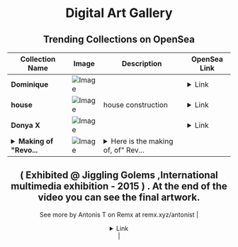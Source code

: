<div align="center">

# Digital Art Gallery

## Trending Collections on OpenSea

| Collection Name                       | Image                                                                                     | Description                       | OpenSea Link                                                                                          |
|---------------------------------------|-------------------------------------------------------------------------------------------|-----------------------------------|--------------------------------------------------------------------------------------------------------|
| **Dominique** | ![Image](https://i.seadn.io/s/raw/files/738228a205fd895a1bb3bf8ab20793f0.jpg?w=500&auto=format?w=200&auto=format) |  | <details><summary>Link</summary>[Dominique](https://opensea.io/collection/dominique-7)</details> |
| **house** | ![Image](https://i.seadn.io/s/raw/files/50abb1467928df6361a2bcce03e04122.png?w=500&auto=format?w=200&auto=format) | house construction | <details><summary>Link</summary>[house](https://opensea.io/collection/house-418)</details> |
| **Donya X** | ![Image](https://i.seadn.io/s/raw/files/e3345510c66a45ede1b98e22bb0bf1d4.gif?w=500&auto=format?w=200&auto=format) |  | <details><summary>Link</summary>[Donya X](https://opensea.io/collection/donya-x)</details> |
| **<details><summary>Making of "Revo...</summary>Making of "Revolutionary selfie portrait"</details>** | ![Image](https://i.seadn.io/s/raw/files/60a4091522431e90f43f036f50a31485.png?w=500&auto=format?w=200&auto=format) | <details><summary>Here is the making of, of" Rev...</summary>Here is the making of, of" Revolutionary selfie portrait" 
( Exhibited @ Jiggling Golems ,International multimedia exhibition - 2015 ) . 
At the end of the video you can see the final artwork.
--
See more by Antonis T on Remx at remx.xyz/antonist</details> | <details><summary>Link</summary>[Making of "Revolutionary selfie portrait"](https://opensea.io/collection/making-of-revolutionary-selfie-portrait)</details> |

</div>